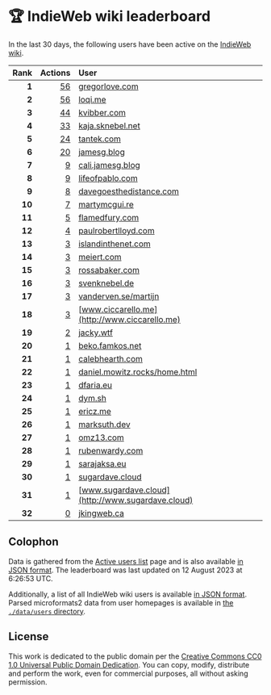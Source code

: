 # 🏆 IndieWeb wiki leaderboard

In the last 30 days, the following users have been active on the [IndieWeb wiki](https://indieweb.org).

| Rank | Actions | User |
|-----:|--------:|:-----|
| **1** | [56](https://indieweb.org/Special:Contributions/Gregorlove.com) | [gregorlove.com](http://gregorlove.com) |
| **2** | [56](https://indieweb.org/Special:Contributions/Loqi.me) | [loqi.me](http://loqi.me) |
| **3** | [44](https://indieweb.org/Special:Contributions/Kvibber.com) | [kvibber.com](http://kvibber.com) |
| **4** | [33](https://indieweb.org/Special:Contributions/Kaja.sknebel.net) | [kaja.sknebel.net](http://kaja.sknebel.net) |
| **5** | [24](https://indieweb.org/Special:Contributions/Tantek.com) | [tantek.com](http://tantek.com) |
| **6** | [20](https://indieweb.org/Special:Contributions/Jamesg.blog) | [jamesg.blog](http://jamesg.blog) |
| **7** | [9](https://indieweb.org/Special:Contributions/Cali.jamesg.blog) | [cali.jamesg.blog](http://cali.jamesg.blog) |
| **8** | [9](https://indieweb.org/Special:Contributions/Lifeofpablo.com) | [lifeofpablo.com](http://lifeofpablo.com) |
| **9** | [8](https://indieweb.org/Special:Contributions/Davegoesthedistance.com) | [davegoesthedistance.com](http://davegoesthedistance.com) |
| **10** | [7](https://indieweb.org/Special:Contributions/Martymcgui.re) | [martymcgui.re](http://martymcgui.re) |
| **11** | [5](https://indieweb.org/Special:Contributions/Flamedfury.com) | [flamedfury.com](http://flamedfury.com) |
| **12** | [4](https://indieweb.org/Special:Contributions/Paulrobertlloyd.com) | [paulrobertlloyd.com](http://paulrobertlloyd.com) |
| **13** | [3](https://indieweb.org/Special:Contributions/Islandinthenet.com) | [islandinthenet.com](http://islandinthenet.com) |
| **14** | [3](https://indieweb.org/Special:Contributions/Meiert.com) | [meiert.com](http://meiert.com) |
| **15** | [3](https://indieweb.org/Special:Contributions/Rossabaker.com) | [rossabaker.com](http://rossabaker.com) |
| **16** | [3](https://indieweb.org/Special:Contributions/Svenknebel.de) | [svenknebel.de](http://svenknebel.de) |
| **17** | [3](https://indieweb.org/Special:Contributions/Vanderven.se_martijn) | [vanderven.se/martijn](http://vanderven.se/martijn) |
| **18** | [3](https://indieweb.org/Special:Contributions/Www.ciccarello.me) | [www.ciccarello.me](http://www.ciccarello.me) |
| **19** | [2](https://indieweb.org/Special:Contributions/Jacky.wtf) | [jacky.wtf](http://jacky.wtf) |
| **20** | [1](https://indieweb.org/Special:Contributions/Beko.famkos.net) | [beko.famkos.net](http://beko.famkos.net) |
| **21** | [1](https://indieweb.org/Special:Contributions/Calebhearth.com) | [calebhearth.com](http://calebhearth.com) |
| **22** | [1](https://indieweb.org/Special:Contributions/Daniel.mowitz.rocks_home.html) | [daniel.mowitz.rocks/home.html](http://daniel.mowitz.rocks/home.html) |
| **23** | [1](https://indieweb.org/Special:Contributions/Dfaria.eu) | [dfaria.eu](http://dfaria.eu) |
| **24** | [1](https://indieweb.org/Special:Contributions/Dym.sh) | [dym.sh](http://dym.sh) |
| **25** | [1](https://indieweb.org/Special:Contributions/Ericz.me) | [ericz.me](http://ericz.me) |
| **26** | [1](https://indieweb.org/Special:Contributions/Marksuth.dev) | [marksuth.dev](http://marksuth.dev) |
| **27** | [1](https://indieweb.org/Special:Contributions/Omz13.com) | [omz13.com](http://omz13.com) |
| **28** | [1](https://indieweb.org/Special:Contributions/Rubenwardy.com) | [rubenwardy.com](http://rubenwardy.com) |
| **29** | [1](https://indieweb.org/Special:Contributions/Sarajaksa.eu) | [sarajaksa.eu](http://sarajaksa.eu) |
| **30** | [1](https://indieweb.org/Special:Contributions/Sugardave.cloud) | [sugardave.cloud](http://sugardave.cloud) |
| **31** | [1](https://indieweb.org/Special:Contributions/Www.sugardave.cloud) | [www.sugardave.cloud](http://www.sugardave.cloud) |
| **32** | [0](https://indieweb.org/Special:Contributions/Jkingweb.ca) | [jkingweb.ca](http://jkingweb.ca) |


## Colophon

Data is gathered from the [Active users list](https://indieweb.org/Special:ActiveUsers) page and is also available [in JSON format](https://github.com/jgarber623/indieweb-wiki-leaderboard/blob/main/data/leaderboard.json). The leaderboard was last updated on 12 August 2023 at 6:26:53 UTC.

Additionally, a list of all IndieWeb wiki users is available [in JSON format](https://github.com/jgarber623/indieweb-wiki-leaderboard/blob/main/data/users.json). Parsed microformats2 data from user homepages is available in [the `./data/users` directory](https://github.com/jgarber623/indieweb-wiki-leaderboard/blob/main/data/users).

## License

This work is dedicated to the public domain per the [Creative Commons CC0 1.0 Universal Public Domain Dedication](https://creativecommons.org/publicdomain/zero/1.0/). You can copy, modify, distribute and perform the work, even for commercial purposes, all without asking permission.
